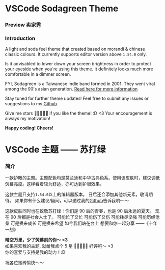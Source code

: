 # VSCode Sodagreen Theme

### Preview 卖家秀

### Introduction

A light and soda feel theme that created based on morandi & chinese classic colours. It currently supports editor version above `1.54.0` only.

Is it advisabled to lower down your screen brightness in order to protect your eyeside when you're using this theme. It definitely looks much more comfortable in a dimmer screen.

FYI, Sodagreen is a Taiwanese indie band formed in 2001. They went viral among the 90's asian generation. [Read here for more information](https://en.wikipedia.org/wiki/Sodagreen)

Stay tuned for further theme updates!
Feel free to submit any issues or suggestions to my [Github](https://github.com/ayako02/vscode-sodagreen-theme/issues).

Give me stars 🌟🌟🌟🌟🌟 if you like the theme! :D <3
Your encouragement is always my motivation!

**Happy coding! Cheers!**

# VSCode 主题 —— 苏打绿

### 简介

一款护眼的主题。主题配色均是莫兰迪和中华古典色系。使用该皮肤时，建议调低荧幕亮度。这样看着较为舒适，亦可达到护眼效果。<br/>

这款主题只支持`1.54.0`以上的编辑器版本。
日后还会添加其他新元素，敬请期待。
如果你有什么建议/疑问，可以透过我的[Github](https://github.com/ayako02/fluffy-theme)告诉我哟～～

这款皮肤同时也在致敬苏打绿！你们是 90 后的青春，也是 90 后永远的夏天。
现在 90 后都是社会人士了。
可能忙了又忙 可能伤了又伤
可能耗尽坚强 可能历经沧桑
可是换来成长 可是换来希望
如今我们站在台上 想要和你一起分享
——《十年一刻》

**晴空万里，少了荧幕前的你～ <3 <br/>**
如果喜欢我的主题, 就给我点个 5 星 🌟🌟🌟🌟🌟 好评吧～ <3 <br/>
你的喜爱与支持是我的动力！:D <br/>

祝各位搬砖愉快～～
